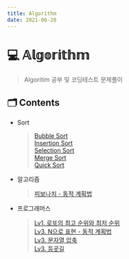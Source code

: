 ```yaml
---
title: Algorithm
date: 2021-06-20
---  
```


# 💻 𝔸𝕝𝕘𝕠𝕣𝕚𝕥𝕙𝕞  

> Algoritim 공부 및 코딩테스트 문제풀이

## 🗂 Contents
- Sort
  > [Bubble Sort](/posts/Algorithm/01_Sort_01_BubbleSort.html)  
  > [Insertion Sort](/posts/Algorithm/01_Sort_02_InsertionSort.html)  
  > [Selection Sort](/posts/Algorithm/01_Sort_03_SelectionSort.html)  
  > [Merge Sort](/posts/Algorithm/01_Sort_04_MergeSort.html)  
  > [Quick Sort](/posts/Algorithm/01_Sort_05_QuickSort.html)  
  
- 알고리즘  
  > [피보나치 - 동적 계획법](/posts/Algorithm/02_Algorithm_01_Fibonacci_DynamicProgramming.html)  

- 프로그래머스  
  > [Lv1. 로또의 최고 순위와 최저 순위](/posts/Algorithm/03_Programmers_Lv1_01_lottos_max_min.html)  
  > [Lv3. N으로 표현 - 동적 계획법](/posts/Algorithm/03_Programmers_Lv3_01_N으로표현_DynamicProgramming.html)  
  > [Lv3. 문자열 압축](/posts/Algorithm/03_Programmers_Lv3_02_Compress_Word.html)  
  > [Lv3. 등굣길](/posts/Algorithm/03_Programmers_Lv3_03_GoToSchool.html)  

